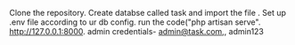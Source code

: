 Clone the repository.
Create databse called task and import the file .
Set up .env file according to ur db config.
run the code("php artisan serve".
http://127.0.0.1:8000.
admin credentials- admin@task.com,,
                   admin123
